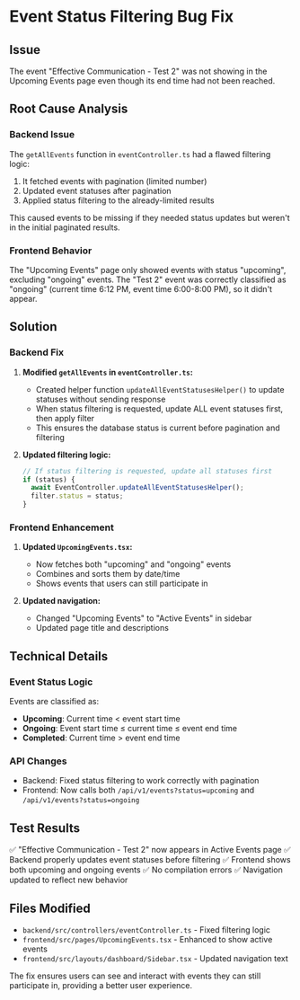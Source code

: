 # Event Status Filtering Bug Fix

## Issue

The event "Effective Communication - Test 2" was not showing in the Upcoming Events page even though its end time had not been reached.

## Root Cause Analysis

### Backend Issue

The `getAllEvents` function in `eventController.ts` had a flawed filtering logic:

1. It fetched events with pagination (limited number)
2. Updated event statuses after pagination
3. Applied status filtering to the already-limited results

This caused events to be missing if they needed status updates but weren't in the initial paginated results.

### Frontend Behavior

The "Upcoming Events" page only showed events with status "upcoming", excluding "ongoing" events. The "Test 2" event was correctly classified as "ongoing" (current time 6:12 PM, event time 6:00-8:00 PM), so it didn't appear.

## Solution

### Backend Fix

1. **Modified `getAllEvents` in `eventController.ts`:**

   - Created helper function `updateAllEventStatusesHelper()` to update statuses without sending response
   - When status filtering is requested, update ALL event statuses first, then apply filter
   - This ensures the database status is current before pagination and filtering

2. **Updated filtering logic:**
   ```typescript
   // If status filtering is requested, update all statuses first
   if (status) {
     await EventController.updateAllEventStatusesHelper();
     filter.status = status;
   }
   ```

### Frontend Enhancement

1. **Updated `UpcomingEvents.tsx`:**

   - Now fetches both "upcoming" and "ongoing" events
   - Combines and sorts them by date/time
   - Shows events that users can still participate in

2. **Updated navigation:**
   - Changed "Upcoming Events" to "Active Events" in sidebar
   - Updated page title and descriptions

## Technical Details

### Event Status Logic

Events are classified as:

- **Upcoming**: Current time < event start time
- **Ongoing**: Event start time ≤ current time ≤ event end time
- **Completed**: Current time > event end time

### API Changes

- Backend: Fixed status filtering to work correctly with pagination
- Frontend: Now calls both `/api/v1/events?status=upcoming` and `/api/v1/events?status=ongoing`

## Test Results

✅ "Effective Communication - Test 2" now appears in Active Events page
✅ Backend properly updates event statuses before filtering
✅ Frontend shows both upcoming and ongoing events
✅ No compilation errors
✅ Navigation updated to reflect new behavior

## Files Modified

- `backend/src/controllers/eventController.ts` - Fixed filtering logic
- `frontend/src/pages/UpcomingEvents.tsx` - Enhanced to show active events
- `frontend/src/layouts/dashboard/Sidebar.tsx` - Updated navigation text

The fix ensures users can see and interact with events they can still participate in, providing a better user experience.
